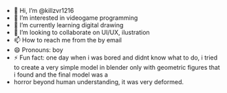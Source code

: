 - 👋 Hi, I’m @killzvr1216
- 👀 I’m interested in videogame programming
- 🌱 I’m currently learning digital drawing
- 💞️ I’m looking to collaborate on UI/UX, ilustration
- 📫 How to reach me from the by email
- 😄 Pronouns: boy
- ⚡ Fun fact: one day when i was bored and didnt know what to do, i tried to create a very simple model in blender only with geometric figures that i found and the final model was a
- horror beyond human understanding, it was very deformed.

<!---
killzvr1216/killzvr1216 is a ✨ special ✨ repository because its `README.md` (this file) appears on your GitHub profile.
You can click the Preview link to take a look at your changes.
--->
